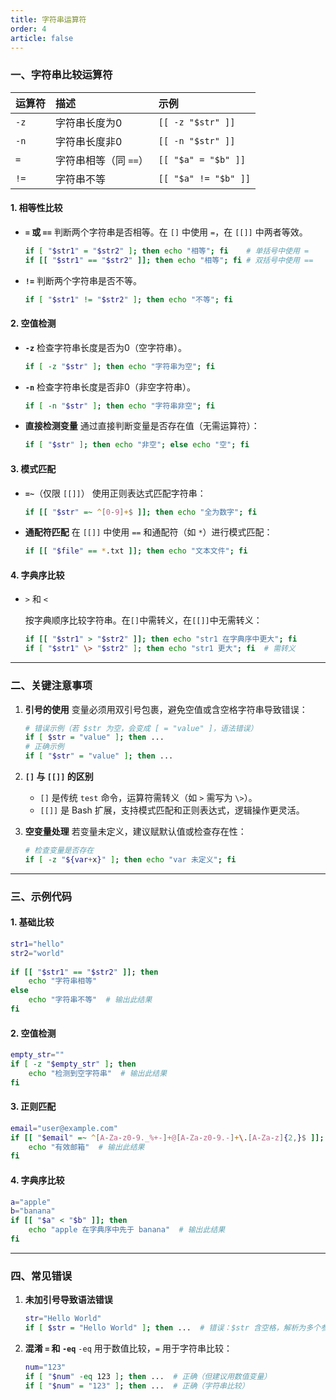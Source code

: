 ```yaml
---
title: 字符串运算符
order: 4
article: false
---
```


### 一、字符串比较运算符

| 运算符 | 描述                  | 示例                 |
| :----- | :-------------------- | :------------------- |
| `-z`   | 字符串长度为0         | `[[ -z "$str" ]]`    |
| `-n`   | 字符串长度非0         | `[[ -n "$str" ]]`    |
| `=`    | 字符串相等（同 `==`） | `[[ "$a" = "$b" ]]`  |
| `!=`   | 字符串不等            | `[[ "$a" != "$b" ]]` |

#### 1. 相等性比较

- **`=` 或 `==`**
  判断两个字符串是否相等。在 `[]` 中使用 `=`，在 `[[]]` 中两者等效。

  ```bash
  if [ "$str1" = "$str2" ]; then echo "相等"; fi    # 单括号中使用 =
  if [[ "$str1" == "$str2" ]]; then echo "相等"; fi # 双括号中使用 == 
  ```

- **`!=`**
  判断两个字符串是否不等。

  ```bash
  if [ "$str1" != "$str2" ]; then echo "不等"; fi 
  ```

#### 2. 空值检测

- **`-z`**
  检查字符串长度是否为0（空字符串）。

  ```bash
  if [ -z "$str" ]; then echo "字符串为空"; fi 
  ```

- **`-n`**
  检查字符串长度是否非0（非空字符串）。

  ```bash
  if [ -n "$str" ]; then echo "字符串非空"; fi 
  ```

- **直接检测变量**
  通过直接判断变量是否存在值（无需运算符）：

  ```bash
  if [ "$str" ]; then echo "非空"; else echo "空"; fi 
  ```

#### 3. 模式匹配

- **`=~`**（仅限 `[[]]`）
  使用正则表达式匹配字符串：

  ```bash
  if [[ "$str" =~ ^[0-9]+$ ]]; then echo "全为数字"; fi 
  ```

- **通配符匹配**
  在 `[[]]` 中使用 `==` 和通配符（如 `*`）进行模式匹配：

  ```bash
  if [[ "$file" == *.txt ]]; then echo "文本文件"; fi 
  ```

#### 4. 字典序比较

- `>` 和 `<`

  按字典顺序比较字符串。在`[]`中需转义，在`[[]]`中无需转义：

  ```bash
  if [[ "$str1" > "$str2" ]]; then echo "str1 在字典序中更大"; fi 
  if [ "$str1" \> "$str2" ]; then echo "str1 更大"; fi  # 需转义 
  ```

------

### 二、关键注意事项

1. **引号的使用**
   变量必须用双引号包裹，避免空值或含空格字符串导致错误：

   ```bash
   # 错误示例（若 $str 为空，会变成 [ = "value" ]，语法错误）
   if [ $str = "value" ]; then ... 
   # 正确示例 
   if [ "$str" = "value" ]; then ...
   ```

2. **`[]` 与 `[[]]` 的区别**

   - `[]` 是传统 `test` 命令，运算符需转义（如 `>` 需写为 `\>`）。
   - `[[]]` 是 Bash 扩展，支持模式匹配和正则表达式，逻辑操作更灵活。

3. **空变量处理**
   若变量未定义，建议赋默认值或检查存在性：

   ```bash
   # 检查变量是否存在 
   if [ -z "${var+x}" ]; then echo "var 未定义"; fi 
   ```

------

### 三、示例代码

#### 1. 基础比较

```bash
str1="hello"
str2="world"
 
if [[ "$str1" == "$str2" ]]; then 
    echo "字符串相等"
else 
    echo "字符串不等"  # 输出此结果 
fi 
```

#### 2. 空值检测

```bash
empty_str=""
if [ -z "$empty_str" ]; then 
    echo "检测到空字符串"  # 输出此结果 
fi 
```

#### 3. 正则匹配

```bash
email="user@example.com" 
if [[ "$email" =~ ^[A-Za-z0-9._%+-]+@[A-Za-z0-9.-]+\.[A-Za-z]{2,}$ ]]; then 
    echo "有效邮箱"  # 输出此结果 
fi 
```

#### 4. 字典序比较

```bash
a="apple"
b="banana"
if [[ "$a" < "$b" ]]; then 
    echo "apple 在字典序中先于 banana"  # 输出此结果 
fi 
```

------

### 四、常见错误

1. **未加引号导致语法错误**

   ```bash
   str="Hello World"
   if [ $str = "Hello World" ]; then ...  # 错误：$str 含空格，解析为多个参数 
   ```

2. **混淆 `=` 和 `-eq`**
   `-eq` 用于数值比较，`=` 用于字符串比较：

   ```bash
   num="123"
   if [ "$num" -eq 123 ]; then ...  # 正确（但建议用数值变量）
   if [ "$num" = "123" ]; then ...  # 正确（字符串比较）
   ```

